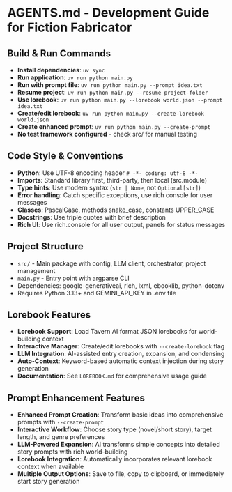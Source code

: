 # AGENTS.md - Development Guide for Fiction Fabricator

## Build & Run Commands
- **Install dependencies**: `uv sync`
- **Run application**: `uv run python main.py`
- **Run with prompt file**: `uv run python main.py --prompt idea.txt`
- **Resume project**: `uv run python main.py --resume project-folder`
- **Use lorebook**: `uv run python main.py --lorebook world.json --prompt idea.txt`
- **Create/edit lorebook**: `uv run python main.py --create-lorebook world.json`
- **Create enhanced prompt**: `uv run python main.py --create-prompt`
- **No test framework configured** - check src/ for manual testing

## Code Style & Conventions
- **Python**: Use UTF-8 encoding header `# -*- coding: utf-8 -*-`
- **Imports**: Standard library first, third-party, then local (src.module)
- **Type hints**: Use modern syntax (`str | None`, not `Optional[str]`)
- **Error handling**: Catch specific exceptions, use rich console for user messages
- **Classes**: PascalCase, methods snake_case, constants UPPER_CASE
- **Docstrings**: Use triple quotes with brief description
- **Rich UI**: Use rich.console for all user output, panels for status messages

## Project Structure
- `src/` - Main package with config, LLM client, orchestrator, project management
- `main.py` - Entry point with argparse CLI
- Dependencies: google-generativeai, rich, lxml, ebooklib, python-dotenv
- Requires Python 3.13+ and GEMINI_API_KEY in .env file

## Lorebook Features
- **Lorebook Support**: Load Tavern AI format JSON lorebooks for world-building context
- **Interactive Manager**: Create/edit lorebooks with `--create-lorebook` flag
- **LLM Integration**: AI-assisted entry creation, expansion, and condensing
- **Auto-Context**: Keyword-based automatic context injection during story generation
- **Documentation**: See `LOREBOOK.md` for comprehensive usage guide

## Prompt Enhancement Features
- **Enhanced Prompt Creation**: Transform basic ideas into comprehensive prompts with `--create-prompt`
- **Interactive Workflow**: Choose story type (novel/short story), target length, and genre preferences
- **LLM-Powered Expansion**: AI transforms simple concepts into detailed story prompts with rich world-building
- **Lorebook Integration**: Automatically incorporates relevant lorebook context when available
- **Multiple Output Options**: Save to file, copy to clipboard, or immediately start story generation